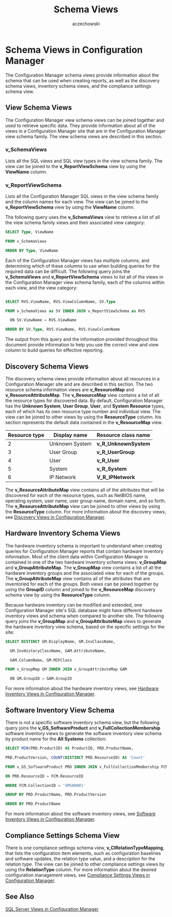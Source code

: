 ﻿---
title: Schema Views
titleSuffix: Configuration Manager
description: Information about the schema that can be used when creating reports.
ms.date: 04/30/2019
ms.prod: configuration-manager
ms.technology: configmgr-other #app client compliance hybrid osd protect sum
ms.topic: conceptual
ms.collection: M365-identity-device-management
ms.assetid: c409ea11-a284-40d2-9a27-9833c876a318
author: aczechowski
ms.author: aaroncz
manager: dougeby
---

# Schema Views in Configuration Manager

The Configuration Manager schema views provide information about the schema that can be used when creating reports, as well as the discovery schema views, inventory schema views, and the compliance settings schema view.

## View Schema Views

The Configuration Manager view schema views can be joined together and used to retrieve specific data. They provide information about all of the views in a Configuration Manager site that are in the Configuration Manager view schema family. The view schema views are described in this section.

### v_SchemaViews

Lists all the SQL views and SQL view types in the view schema family.
The view can be joined to the **v_ReportViewSchema** view by using the **ViewName** column.

### v_ReportViewSchema

Lists all the Configuration Manager SQL views in the view schema family and the column names for each view.
The view can be joined to the **v_ReportViewSchema** view by using the **ViewName** column.

The following query uses the **v_SchemaViews** view to retrieve a list of all the view schema family views and their associated view category:

```sql
SELECT Type, ViewName

FROM v_SchemaViews

ORDER BY Type, ViewName
```

Each of the Configuration Manager views has multiple columns, and determining which of these columns to use when building queries for the required data can be difficult. The following query joins the **v_SchemaViews** and **v_ReportViewSchema** views to list all of the views in the Configuration Manager view schema family, each of the columns within each view, and the view category:

```sql

SELECT RVS.ViewName, RVS.ViewColumnName, SV.Type

FROM v_SchemaViews as SV INNER JOIN v_ReportViewSchema as RVS

  ON SV.ViewName = RVS.ViewName

ORDER BY SV.Type, RVS.ViewName, RVS.ViewColumnName
```

The output from this query and the information provided throughout this document provide information to help you use the correct view and view column to build queries for effective reporting.

## Discovery Schema Views

The discovery schema views provide information about all resources in a Configuration Manager site and are described in this section. The two resource schema information views are **v_ResourceMap** and **v_ResourceAttributeMap**. The **v_ResourceMap** view contains a list of all the resource types for discovered data. By default, Configuration Manager has the **Unknown System**, **User Group**, **User**, and **System Resource** types, each of which has its own resource type number and individual view. The view can be joined to other views by using the **ResourceType** column. his section represents the default data contained in the **v_ResourceMap** view.

|Resource type|Display name|Resource class name|
|--- |--- |--- |
|2|Unknown System|**v_R_UnknownSystem**|
|3|User Group|**v_R_UserGroup**|
|4|User|**v_R_User**|
|5|System|**v_R_System**|
|6|IP Network|**V_R_IPNetwork**|

The **v_ResourceAttributeMap** view contains all of the attributes that will be discovered for each of the resource types, such as NetBIOS name, operating system, user name, user group name, domain name, and so forth. The **v_ResourceAttributeMap** view can be joined to other views by using the **ResourceType** column. For more information about the discovery views, see [Discovery Views in Configuration Manager](discovery-views-configuration-manager.md).

## Hardware Inventory Schema Views

The hardware inventory schema is important to understand when creating queries for Configuration Manager reports that contain hardware inventory information. Most of the client data within Configuration Manager is contained in one of the two hardware inventory schema views: **v_GroupMap** and **v_GroupAttributeMap**. The **v_GroupMap** view contains a list of all the hardware inventory groups and the associated view for each of the groups. The **v_GroupAttributeMap** view contains all of the attributes that are inventoried for each of the groups. Both views can be joined together by using the **GroupID** column and joined to the **v_ResourceMap** discovery schema view by using the **ResourceType** column.

Because hardware inventory can be modified and extended, one Configuration Manager site's SQL database might have different hardware inventory views and schema when compared to another site. The following query joins the **v_GroupMap** and **v_GroupAttributeMap** views to generate the hardware inventory view schema, based on the specific settings for the site:

```sql
SELECT DISTINCT GM.DisplayName, GM.InvClassName,

  GM.InvHistoryClassName, GAM.AttributeName,

  GAM.ColumnName, GM.MIFClass

FROM v_GroupMap GM INNER JOIN v_GroupAttributeMap GAM

  ON GM.GroupID = GAM.GroupID
```

For more information about the hardware inventory views, see [Hardware Inventory Views in Configuration Manager](hardware-inventory-views-configuration-manager.md).

## Software Inventory View Schema

There is not a specific software inventory schema view, but the following query joins the **v_GS_SoftwareProduct** and **v_FullCollectionMembership** software inventory views to generate the software inventory view schema by product name for the **All Systems** collection:

```sql
SELECT MIN(PRD.ProductID) AS ProductID, PRD.ProductName,

PRD.ProductVersion, COUNT(DISTINCT PRD.ResourceID) AS 'Count'

FROM v_GS_SoftwareProduct PRD INNER JOIN v_FullCollectionMembership FCM

ON PRD.ResourceID = FCM.ResourceID

WHERE FCM.CollectionID = 'SMS00001'

GROUP BY PRD.ProductName, PRD.ProductVersion

ORDER BY PRD.ProductName
```

For more information about the software inventory views, see [Software Inventory Views in Configuration Manager](software-inventory-views-configuration-manager.md).

## Compliance Settings Schema View

There is one compliance settings schema view, **v_CIRelationTypeMapping**, that lists the configuration item elements, such as configuration baselines and software updates, the relation type value, and a description for the relation type. The view can be joined to other compliance settings views by using the **RelationType** column. For more information about the desired configuration management views, see [Compliance Settings Views in Configuration Manager](compliance-settings-views-configuration-manager.md).

## See Also

[SQL Server Views in Configuration Manager](sql-server-views-configuration-manager.md) 